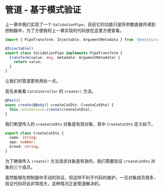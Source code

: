 # 管道 - 基于模式验证

上一章中我们实现了一个 `ValidationPipe`，目前它的功能只是将参数直接传递到控制器中，为了方便我将上一章实现的代码放在这里方便查看。

```ts
import { PipeTransform, Injectable, ArgumentMetadata } from '@nestjs/common';

@Injectable()
export class ValidationPipe implements PipeTransform {
  transform(value: any, metadata: ArgumentMetadata) {
    return value;
  }
}
```

让我们的管道更有用处一点。

首先来看看 `CatsController` 的 `create()` 方法。

```ts
@Post()
async create(@Body() createCatDto: CreateCatDto) {
  this.catsService.create(createCatDto);
}
```

我们希望传入的 `createCatDto` 对象是有效对象，其中 `CreateCatDto` 定义如下。

```ts
export class CreateCatDto {
  name: string;
  age: number;
  breed: string;
}
```

为了确保传入 `create()` 方法请求对象是有效的，我们需要验证 `createCatDto` 对象的三个成员。

虽然能够在控制器中手动的验证，但这样不利于代码的维护，一旦对象成员很多，验证代码将会非常庞大，这种情况正是管道解决的。
